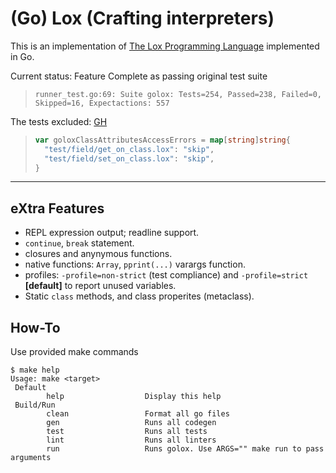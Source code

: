 # (Go) Lox (Crafting interpreters)

This is an implementation of [The Lox Programming Language](https://www.craftinginterpreters.com/the-lox-language.html) implemented in Go.

Current status: Feature Complete as passing original test suite

> ```raw
> runner_test.go:69: Suite golox: Tests=254, Passed=238, Failed=0, Skipped=16, Expectactions: 557
> ```

The tests excluded: [GH](https://github.com/leonardinius/golox/blob/dbff2b805a05c01eb33589c503703f5ade571eb0/test/runner_test.go#L412-L415)

> ```go
> var goloxClassAttributesAccessErrors = map[string]string{
>   "test/field/get_on_class.lox": "skip",
>   "test/field/set_on_class.lox": "skip",
> }
> ```

---

## eXtra Features

- REPL expression output; readline support.
- `continue`, `break` statement.
- closures and anynymous functions.
- native functions: `Array`, `pprint(...)` varargs function.
- profiles: `-profile=non-strict` (test compliance) and `-profile=strict` **[default]** to report unused variables.
- Static `class` methods, and class properites (metaclass).

## How-To

Use provided make commands

```shell
$ make help
Usage: make <target>
 Default
        help                  Display this help
 Build/Run
        clean                 Format all go files
        gen                   Runs all codegen
        test                  Runs all tests
        lint                  Runs all linters
        run                   Runs golox. Use ARGS="" make run to pass arguments
```
